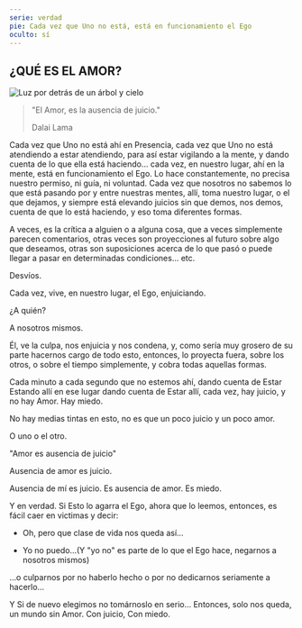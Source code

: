 ```yaml
---
serie: verdad
pie: Cada vez que Uno no está, está en funcionamiento el Ego
oculto: sí
---
```


## ¿QUÉ ES EL AMOR?

![Luz por detrás de un árbol y cielo](/foto/wp-seres-humanos-nosotros-2.webp)

>"El Amor, es la ausencia de juicio."
>
>Dalai Lama

Cada vez que Uno no está ahí en Presencia, cada vez que Uno no está atendiendo a estar atendiendo, para así estar vigilando a la mente, y dando cuenta de lo que ella está haciendo… cada vez, en nuestro lugar, ahí en la mente, está en funcionamiento el Ego. Lo hace constantemente, no precisa nuestro permiso, ni guía, ni voluntad. Cada vez que nosotros no sabemos lo que está pasando por y entre nuestras mentes, allí, toma nuestro lugar, o el que dejamos, y siempre está elevando juicios sin que demos, nos demos, cuenta de que lo está haciendo, y eso toma diferentes formas.

A veces, es la crítica a alguien o a alguna cosa, que a veces simplemente parecen comentarios, otras veces son proyecciones al futuro sobre algo que deseamos, otras son suposiciones acerca de lo que pasó o puede llegar a pasar en determinadas condiciones… etc.

Desvíos.

Cada vez, vive, en nuestro lugar, el Ego, enjuiciando.

¿A quién?

A nosotros mismos.

Él, ve la culpa, nos enjuicia y nos condena, y, como sería muy grosero de su parte hacernos cargo de todo esto, entonces, lo proyecta fuera, sobre los otros, o sobre el tiempo simplemente, y cobra todas aquellas formas.

Cada minuto a cada segundo que no estemos ahí, dando cuenta de Estar Estando allí en ese lugar dando cuenta de Estar allí, cada vez, hay juicio, y no hay Amor. Hay miedo.

No hay medias tintas en esto, no es que un poco juicio y un poco amor.

O uno o el otro.

"Amor es ausencia de juicio"

Ausencia de amor es juicio.

Ausencia de mí es juicio. Es ausencia de amor. Es miedo.

Y en verdad. Si Esto lo agarra el Ego, ahora que lo leemos, entonces, es fácil caer en victimas y decir:

- Oh, pero que clase de vida nos queda así…

- Yo no puedo...(Y "yo no" es parte de lo que el Ego hace, negarnos a nosotros mismos)

…o culparnos por no haberlo hecho o por no dedicarnos seriamente a hacerlo…

Y Si de nuevo elegimos no tomárnoslo en serio… Entonces, solo nos queda, un mundo sin Amor. Con juicio, Con miedo.
